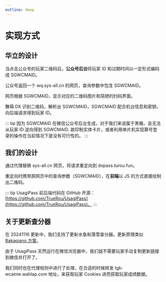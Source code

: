 ```yaml
---
outline: deep
---
```


# 实现方式

## 华立的设计

当点击公众号的玩家二维码后，**公众号后台**将玩家 ID 和过期时间以一定形式编码成 SGWCMAID。

公众号返回一个 wq.sys-all.cn 的网页，查询参数中包含 SGWCMAID。

网页根据 SGWCMAID，显示对应的二维码图片和简陋的扫码界面。

舞萌 DX 识别二维码，解析出 SGWCMAID，SGWCMAID 配合机台信息和密钥，向后端请求得到玩家 ID。

::: tip
因为 SGWCMAID 在微信公众号后台生成，对于我们来说属于黑箱，且无法从玩家 ID 逆向得到 SGWCMAID. 故印制实体卡片，或者利用单片机实现算号登录的操作在当前情况下是没有可行性的。
:::

## 我们的设计

通过代理替换 sys-all.cn 网页，将请求重定向到 dxpass.turou.fun。

重定向时携带原网页中的查询参数（SGWCMAID），在**前端**以 JS 的方式直接绘制出二维码。

::: tip
UsagiPass 前后端代码在 GitHub 开源：[https://github.com/TrueRou/UsagiPass](https://github.com/TrueRou/UsagiPass)。
:::

## 关于更新查分器

在 20241116 更新中，我们支持了更新水鱼和落雪查分器。更新原理类似 [Bakapiano 方案](https://github.com/bakapiano/maimaidx-prober-proxy-updater)。

由于 UsagiPass 天然运行在微信浏览器中，我们就不需要玩家手动复制更新链接到微信并打开了。

我们同时也在代理规则中进行了处理，在合适的时候转发 tgk-wcaime.wahlap.com 地址，来获取玩家 Cookies 进而获取玩家成绩数据。

